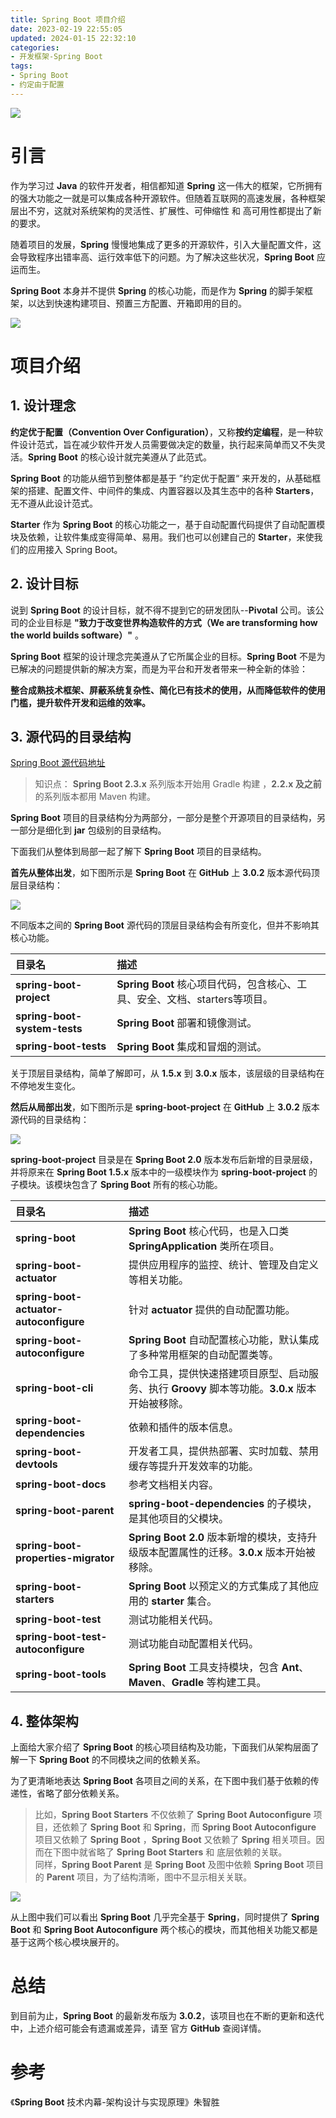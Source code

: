 ```yaml
---
title: Spring Boot 项目介绍
date: 2023-02-19 22:55:05
updated: 2024-01-15 22:32:10 
categories:
- 开发框架-Spring Boot
tags:
- Spring Boot
- 约定由于配置
---
```





![](/images/spring-boot-logo.png)


# 引言

作为学习过 **Java** 的软件开发者，相信都知道 **Spring** 这一伟大的框架，它所拥有的强大功能之一就是可以集成各种开源软件。但随着互联网的高速发展，各种框架层出不穷，这就对系统架构的灵活性、扩展性、可伸缩性 和 高可用性都提出了新的要求。

<!-- more -->

随着项目的发展，**Spring** 慢慢地集成了更多的开源软件，引入大量配置文件，这会导致程序出错率高、运行效率低下的问题。为了解决这些状况，**Spring Boot** 应运而生。

**Spring Boot** 本身并不提供 **Spring** 的核心功能，而是作为 **Spring** 的脚手架框架，以达到快速构建项目、预置三方配置、开箱即用的目的。

[![](/images/flea-framework.png)](https://github.com/Huazie/flea-framework)

# 项目介绍
## 1. 设计理念

**约定优于配置（Convention Over Configuration）**，又称**按约定编程**，是一种软件设计范式，旨在减少软件开发人员需要做决定的数量，执行起来简单而又不失灵活。**Spring Boot** 的核心设计就完美遵从了此范式。

**Spring Boot** 的功能从细节到整体都是基于 ”约定优于配置“ 来开发的，从基础框架的搭建、配置文件、中间件的集成、内置容器以及其生态中的各种 **Starters**，无不遵从此设计范式。

**Starter** 作为 **Spring Boot** 的核心功能之一，基于自动配置代码提供了自动配置模块及依赖，让软件集成变得简单、易用。我们也可以创建自己的 **Starter**，来使我们的应用接入 Spring Boot。

## 2. 设计目标

说到 **Spring Boot** 的设计目标，就不得不提到它的研发团队--**Pivotal** 公司。该公司的企业目标是 **"致力于改变世界构造软件的方式（We are transforming how the world builds software）"** 。

**Spring Boot** 框架的设计理念完美遵从了它所属企业的目标。**Spring Boot** 不是为已解决的问题提供新的解决方案，而是为平台和开发者带来一种全新的体验：

**整合成熟技术框架、屏蔽系统复杂性、简化已有技术的使用，从而降低软件的使用门槛，提升软件开发和运维的效率。**

## 3. 源代码的目录结构

[Spring Boot 源代码地址](https://github.com/spring-projects/spring-boot)

> 知识点： **Spring Boot 2.3.x** 系列版本开始用 Gradle 构建 ，**2.2.x 及之前** 的系列版本都用 Maven 构建。

**Spring Boot** 项目的目录结构分为两部分，一部分是整个开源项目的目录结构，另一部分是细化到 **jar** 包级别的目录结构。

下面我们从整体到局部一起了解下 **Spring Boot** 项目的目录结构。

**首先从整体出发**，如下图所示是 **Spring Boot** 在 **GitHub** 上 **3.0.2** 版本源代码顶层目录结构：

![](source-code-directory.png)


不同版本之间的 **Spring Boot** 源代码的顶层目录结构会有所变化，但并不影响其核心功能。

| 目录名 | 描述  |
|:--|:--|
| **spring-boot-project** |  **Spring Boot** 核心项目代码，包含核心、工具、安全、文档、starters等项目。|
| **spring-boot-system-tests** | **Spring Boot** 部署和镜像测试。 |
|**spring-boot-tests**| **Spring Boot** 集成和冒烟的测试。|


关于顶层目录结构，简单了解即可，从 **1.5.x** 到 **3.0.x** 版本，该层级的目录结构在不停地发生变化。

**然后从局部出发**，如下图所示是 **spring-boot-project** 在 **GitHub** 上 **3.0.2** 版本源代码的目录结构：

![](source-code-directory1.png)

**spring-boot-project** 目录是在 **Spring Boot 2.0** 版本发布后新增的目录层级，并将原来在 **Spring Boot 1.5.x** 版本中的一级模块作为 **spring-boot-project** 的子模块。该模块包含了 **Spring Boot** 所有的核心功能。

| 目录名 | 描述  |
|:--|:--|
| **spring-boot** |  **Spring Boot** 核心代码，也是入口类 **SpringApplication** 类所在项目。|
| **spring-boot-actuator** |  提供应用程序的监控、统计、管理及自定义等相关功能。|
| **spring-boot-actuator-autoconfigure** |  针对 **actuator** 提供的自动配置功能。|
| **spring-boot-autoconfigure** |  **Spring Boot** 自动配置核心功能，默认集成了多种常用框架的自动配置类等。|
| **spring-boot-cli** |  命令工具，提供快速搭建项目原型、启动服务、执行 **Groovy** 脚本等功能。**3.0.x** 版本开始被移除。|
| **spring-boot-dependencies** |  依赖和插件的版本信息。|
| **spring-boot-devtools** |  开发者工具，提供热部署、实时加载、禁用缓存等提升开发效率的功能。|
| **spring-boot-docs** |  参考文档相关内容。|
| **spring-boot-parent** |  **spring-boot-dependencies** 的子模块，是其他项目的父模块。|
| **spring-boot-properties-migrator** |  **Spring Boot 2.0** 版本新增的模块，支持升级版本配置属性的迁移。**3.0.x** 版本开始被移除。|
| **spring-boot-starters** |  **Spring Boot** 以预定义的方式集成了其他应用的 **starter** 集合。|
| **spring-boot-test** |  测试功能相关代码。|
| **spring-boot-test-autoconfigure** |  测试功能自动配置相关代码。|
| **spring-boot-tools** |  **Spring Boot** 工具支持模块，包含 **Ant**、**Maven**、**Gradle** 等构建工具。|

## 4. 整体架构
上面给大家介绍了 **Spring Boot** 的核心项目结构及功能，下面我们从架构层面了解一下 **Spring Boot**  的不同模块之间的依赖关系。

为了更清晰地表达 **Spring Boot** 各项目之间的关系，在下图中我们基于依赖的传递性，省略了部分依赖关系。
> 比如，**Spring Boot Starters** 不仅依赖了 **Spring Boot Autoconfigure** 项目，还依赖了 **Spring Boot** 和 **Spring**，而 **Spring Boot Autoconfigure** 项目又依赖了 **Spring Boot** ，**Spring Boot** 又依赖了 **Spring** 相关项目。因而在下图中就省略了 **Spring Boot Starters** 和 底层依赖的关联。<br/>
> 同样，**Spring Boot Parent** 是 **Spring Boot** 及图中依赖 **Spring Boot** 项目的 **Parent** 项目，为了结构清晰，图中不显示相关关联。
> 
![](spring-boot-dependency.png)

从上图中我们可以看出 **Spring Boot** 几乎完全基于 **Spring**，同时提供了 **Spring Boot** 和 **Spring Boot Autoconfigure** 两个核心的模块，而其他相关功能又都是基于这两个核心模块展开的。

# 总结

到目前为止，**Spring Boot** 的最新发布版为 **3.0.2**，该项目也在不断的更新和迭代中，上述介绍可能会有遗漏或差异，请至 官方 **GitHub** 查阅详情。

# 参考
《**Spring Boot** 技术内幕-架构设计与实现原理》朱智胜 

